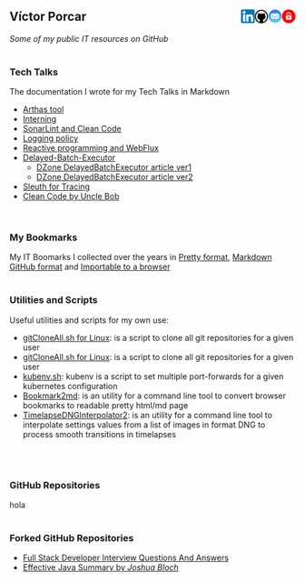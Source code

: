 
## Víctor Porcar [<img align="right" src="site/images/private-512.png" width="24">](https://github.com/victor-porcar/victor-porcar.github.private) [<img align="right" src="site/images/mail.png" width="24">](mailto:victormpcmun@gmail.com)[<img align="right" src="site/images/github.png" width="24">](https://github.com/victor-porcar)[<img align="right" src="site/images/linkedin.png" width="24">](https://es.linkedin.com/in/victor-porcar-a110a533)

*Some of my public IT resources on GitHub*
<br />
<br />

### Tech Talks

The documentation I wrote for my Tech Talks in Markdown

* [Arthas tool](./site/tech-talks/TechTalk-Arthas-Tool/README.md)
* [Interning](./site/tech-talks/TechTalk-Interning/README.md)
* [SonarLint and Clean Code](./site/tech-talks/TechTalk-SonarLint-and-Clean-Code/README.md)
* [Logging policy](./site/tech-talks/TechTalk-Logging-Policy/README.md)
* [Reactive programming and WebFlux](./site/tech-talks/TechTalk-Reactive-Programming-and-WebFlux/README.md)
* [Delayed-Batch-Executor](./site/tech-talks/TechTalk-Delayed-Batch-Executor/README.md)
   * [DZone DelayedBatchExecutor article ver1](https://dzone.com/articles/optimizing-data-repositories-usage-in-java-multith)
   * [DZone DelayedBatchExecutor article ver2](https://web.archive.org/web/20200815000143/https://dzone.com/articles/delayedbatchexecutor-how-to-optimize-database-usag)
* [Sleuth for Tracing](./site/tech-talks/TechTalk-Sleuth-for-Tracing/README.md)
* [Clean Code by Uncle Bob](./site/tech-talks/TechTalk-Clean-Code/README.md)
<br />

### My Bookmarks

My IT Boomarks I collected over the years in [Pretty format](bookmarks/generated_PRETTY_HTML_IT.html), [Markdown GitHub format](bookmarks/generated_MD_IT.md) and [Importable to a browser](bookmarks/bookmarksIT.html)
<br />
<br />

### Utilities and Scripts

Useful utilities and scripts for my own use:
* [gitCloneAll.sh for Linux](./site/scripts/gitCloneAll/gitCloneAll.sh): is a script to clone all git repositories for a given user
* [gitCloneAll.sh for Linux](./site/scripts/gitCloneAll/gitCloneAllwindows.bat): is a script to clone all git repositories for a given user
* [kubenv.sh](./site/scripts/kubenv/kubenv.sh): kubenv is a script to set multiple port-forwards for a given kubernetes configuration
* [Bookmark2md](https://github.com/victormpcmun/Bookmark2md): is an utility for a command line tool to convert browser bookmarks to readable pretty html/md page
* [TimelapseDNGInterpolator2](https://github.com/victor-porcar/TimelapseDNGInterpolator2): is an utility for a command line tool to interpolate settings values from a list of images in format DNG to process smooth transitions in timelapses
<br />
<br />

### GitHub Repositories

hola
<br />
<br />

### Forked GitHub Repositories

* [Full Stack Developer Interview Questions And Answers](https://github.com/victor-porcar/Full-stack-Developer-Interview-Questions-and-Answers)
* [Effective Java Summary by *Joshua Bloch*](https://github.com/victor-porcar/effective-java-summary)
<br />
<br />



